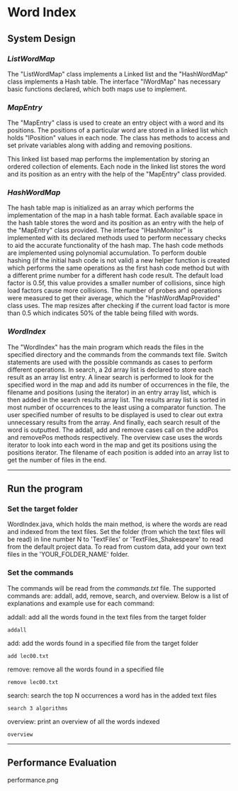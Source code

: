 # Word Index

## System Design

### _ListWordMap_

The "ListWordMap" class implements a Linked list and the "HashWordMap" class implements a
Hash table. The interface "IWordMap" has necessary basic functions declared, which both maps
use to implement.

### _MapEntry_

The "MapEntry" class is used to create an entry object with a word and its positions. The positions
of a particular word are stored in a linked list which holds
"IPosition" values in each node. The
class has methods to access and set private variables along with adding and removing positions.

This linked list based map performs the implementation by storing an ordered collection of
elements. Each node in the linked list stores the word and its position as an entry with the help
of the "MapEntry" class provided.

### _HashWordMap_

The hash table map is initialized as an array which performs the implementation of the map in a
hash table format. Each available space in the hash table stores the word and its position as an
entry with the help of the "MapEntry" class provided. The interface "IHashMonitor" is
implemented with its declared methods used to perform necessary checks to aid the accurate
functionality of the hash map. The hash code methods are implemented using polynomial
accumulation. To perform double hashing (if the initial hash code is not valid) a new helper
function is created which performs the same operations as the first hash code method but with
a different prime number for a different hash code result. The default load factor is 0.5f, this
value provides a smaller number of collisions, since high load factors cause more collisions. The
number of probes and operations were measured to get their average, which the
"HashWordMapProvided" class uses. The map resizes after checking if the current load factor is
more than 0.5 which indicates 50% of the table being filled with words.

### _WordIndex_

The "WordIndex" has the main program which reads the files in the specified directory and the
commands from the commands text file. Switch statements are used with the possible
commands as cases to perform different operations. In search, a 2d array list is declared to store
each result as an array list entry. A linear search is performed to look for the specified word in
the map and add its number of occurrences in the file, the filename and positions (using the
iterator) in an entry array list, which is then added in the search results array list. The results array
list is sorted in most number of occurrences to the least using a comparator function. The user
specified number of results to be displayed is used to clear out extra unnecessary results from
the array. And finally, each search result of the word is outputted. The addall, add and remove
cases call on the addPos and removePos methods respectively. The overview case uses the words
iterator to look into each word in the map and get its positions using the positions iterator. The
filename of each position is added into an array list to get the number of files in the end.

---

## Run the program

### Set the target folder

WordIndex.java, which holds the main method, is where the words are read and indexed from the text files. Set the folder (from which the text files will be read) in line number N to 'TextFiles' or 'TextFiles_Shakespeare' to read from the default project data. To read from custom data, add your own text files in the 'YOUR_FOLDER_NAME' folder.

### Set the commands

The commands will be read from the _commands.txt_ file. The supported commands are: addall, add, remove, search, and overview. Below is a list of explanations and example use for each command:

addall: add all the words found in the text files from the target folder

```
addall
```

add: add the words found in a specified file from the target folder

```
add lec00.txt
```

remove: remove all the words found in a specified file

```
remove lec00.txt
```

search: search the top N occurrences a word has in the added text files

```
search 3 algorithms
```

overview: print an overview of all the words indexed

```
overview
```

---

## Performance Evaluation

performance.png
